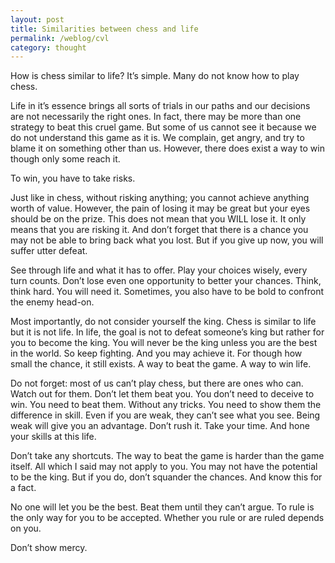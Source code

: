 ```yaml
---
layout: post
title: Similarities between chess and life
permalink: /weblog/cvl
category: thought
---
```

How is chess similar to life? It’s simple. Many do not know how to play chess.

Life in it’s essence brings all sorts of trials in our paths and our decisions are not necessarily the right ones. In fact, there may be more than one strategy to beat this cruel game. But some of us cannot see it because we do not understand this game as it is. We complain, get angry, and try to blame it on something other than us. However, there does exist a way to win though only some reach it.

To win, you have to take risks.

Just like in chess, without risking anything; you cannot achieve anything worth of value. However, the pain of losing it may be great but your eyes should be on the prize. This does not mean that you WILL lose it. It only means that you are risking it. And don’t forget that there is a chance you may not be able to bring back what you lost. But if you give up now, you will suffer utter defeat.

See through life and what it has to offer. Play your choices wisely, every turn counts. Don’t lose even one opportunity to better your chances. Think, think hard. You will need it. Sometimes, you also have to be bold to confront the enemy head-on.

Most importantly, do not consider yourself the king. Chess is similar to life but it is not life. In life, the goal is not to defeat someone’s king but rather for you to become the king. You will never be the king unless you are the best in the world. So keep fighting. And you may achieve it. For though how small the chance, it still exists. A way to beat the game. A way to win life.

Do not forget: most of us can’t play chess, but there are ones who can. Watch out for them. Don’t let them beat you. You don’t need to deceive to win. You need to beat them. Without any tricks. You need to show them the difference in skill. Even if you are weak, they can’t see what you see. Being weak will give you an advantage. Don’t rush it. Take your time. And hone your skills at this life.

Don’t take any shortcuts. The way to beat the game is harder than the game itself. All which I said may not apply to you. You may not have the potential to be the king. But if you do, don’t squander the chances. And know this for a fact.

No one will let you be the best. Beat them until they can’t argue. To rule is the only way for you to be accepted. Whether you rule or are ruled depends on you.

Don’t show mercy.
